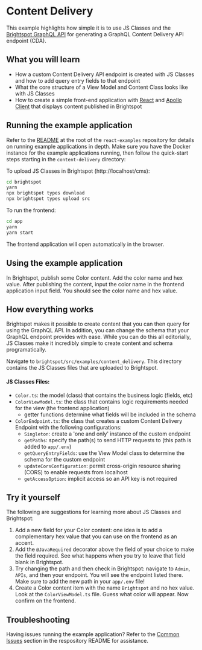 # Content Delivery
This example highlights how simple it is to use JS Classes and the [Brightspot GraphQL API](https://www.brightspot.com/documentation/brightspot-cms-developer-guide/latest/graphql-api) for generating a GraphQL Content Delivery API endpoint (CDA).

## What you will learn
- How a custom Content Delivery API endpoint is created with JS Classes and how to add query entry fields to that endpoint
- What the core structure of a View Model and Content Class looks like with JS Classes
- How to create a simple front-end application with [React](https://reactjs.org/) and [Apollo Client](https://www.apollographql.com/docs/react/) that displays content published in Brightspot
## Running the example application
Refer to the [README](/README.md) at the root of the `react-examples` repository for details on running example applications in depth. Make sure you have the Docker instance for the example applications running, then follow the quick-start steps starting in the `content-delivery` directory:

To upload JS Classes in Brightspot (http://localhost/cms):

```sh
cd brightspot
yarn
npx brightspot types download
npx brightspot types upload src

```

To run the frontend:

```sh
cd app
yarn
yarn start
```

The frontend application will open automatically in the browser.

## Using the example application
In Brightspot, publish some Color content. Add the color name and hex value. After publishing the content, input the color name in the frontend application input field. You should see the color name and hex value.

## How everything works
Brightspot makes it possible to create content that you can then query for using the GraphQL API. In addition, you can change the schema that your GraphQL endpoint provides with ease. While you can do this all editorially, JS Classes make it incredibly simple to create content and schema programatically.

Navigate to `brightspot/src/examples/content_delivery`. This directory contains the JS Classes files that are uploaded to Brightspot.

#### JS Classes Files:
- `Color.ts`: the model (class) that contains the business logic (fields, etc)
- `ColorViewModel.ts`: the class that contains logic requirements needed for the view (the frontend application)
  - getter functions determine what fields will be included in the schema
- `ColorEndpoint.ts`: the class that creates a custom Content Delivery Endpoint with the following configurations:
  - `Singleton`: create a 'one and only' instance of the custom endpoint
  - `getPaths`: specify the path(s) to send HTTP requests to (this path is added to `app/.env`)
  - `getQueryEntryFields`: use the View Model class to determine the schema for the custom endpoint
  - `updateCorsConfiguration`: permit cross-origin resource sharing (CORS) to enable requests from localhost
  - `getAccessOption`: implicit access so an API key is not required

## Try it yourself
The following are suggestions for learning more about JS Classes and Brightspot:

1. Add a new field for your Color content: one idea is to add a complementary hex value that you can use on the frontend as an accent.
2. Add the `@JavaRequired` decorator above the field of your choice to make the field required. See what happens when you try to leave that field blank in Brightspot.
3. Try changing the path and then check in Brightspot: navigate to `Admin`, `APIs`, and then your endpoint. You will see the endpoint listed there. Make sure to add the new path in your `app/.env` file!
4. Create a Color content item with the name `Brightspot` and no hex value. Look at the `ColorViewModel.ts` file. Guess what color will appear. Now confirm on the frontend.

## Troubleshooting
Having issues running the example application? Refer to the [Common Issues](/README.md) section in the respository README for assistance.
